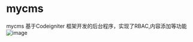 # mycms
mycms
基于Codeigniter 框架开发的后台程序，实现了RBAC,内容添加等功能
![image](https://github.com/xiaobinshiyan/mycms/raw/master/uploads/raw.png)
